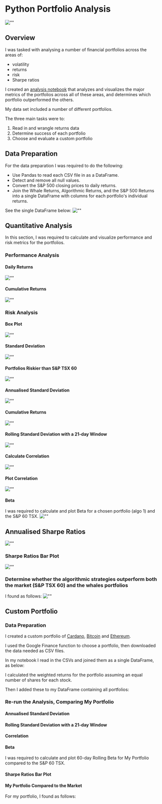 # Python Portfolio Analysis
![""](https://github.com/sarahm44/unit-4-assignment/blob/main/Images/portfolio-analysis.png)

## Overview 

I was tasked with analysing a number of financial portfolios across the areas of:
* volatility
* returns
* risk
* Sharpe ratios

I created an [analysis notebook](https://github.com/sarahm44/unit-4-assignment/blob/main/whale_analysis.ipynb) that analyzes and visualizes the major metrics of the portfolios across all of these areas, and determines which portfolio outperformed the others. 

My data set included a number of different portfolios.

The three main tasks were to:
1. Read in and wrangle returns data
2. Determine success of each portfolio
3. Choose and evaluate a custom portfolio

## Data Preparation

For the data preparation I was required to do the following:

* Use Pandas to read each CSV file in as a DataFrame. 
* Detect and remove all null values. 
* Convert the S&P 500 closing prices to daily returns. 
* Join the Whale Returns, Algorithmic Returns, and the S&P 500 Returns into a single DataFrame with columns for each portfolio's individual returns. 

See the single DataFrame below:
![""](https://github.com/sarahm44/unit-4-assignment/blob/main/Images/data_prep.jpg)

## Quantitative Analysis
In this section, I was required to calculate and visualize performance and risk metrics for the portfolios.

### Performance Analysis
#### Daily Returns
![""](https://github.com/sarahm44/unit-4-assignment/blob/main/Images/daily_returns.png)

#### Cumulative Returns
![""](https://github.com/sarahm44/unit-4-assignment/blob/main/Images/cumulative_returns.png)

### Risk Analysis
#### Box Plot
![""](https://github.com/sarahm44/unit-4-assignment/blob/main/Images/box_plot.png)

#### Standard Deviation
![""](https://github.com/sarahm44/unit-4-assignment/blob/main/Images/standard_deviation.png)

#### Portfolios Riskier than S&P TSX 60
![""](https://github.com/sarahm44/unit-4-assignment/blob/main/Images/riskier_than_sp.png)

#### Annualised Standard Deviation
![""](https://github.com/sarahm44/unit-4-assignment/blob/main/Images/annualised_std.png)

#### Cumulative Returns
![""](https://github.com/sarahm44/unit-4-assignment/blob/main/Images/cumulative_returns.png)

#### Rolling Standard Deviation with a 21-day Window
![""](https://github.com/sarahm44/unit-4-assignment/blob/main/Images/rolling_std.png)

#### Calculate Correlation
![""](https://github.com/sarahm44/unit-4-assignment/blob/main/Images/correlation.png)

#### Plot Correlation
![""](https://github.com/sarahm44/unit-4-assignment/blob/main/Images/correlation_graph.png)

#### Beta
I was required to calculate and plot Beta for a chosen portfolio (algo 1) and the S&P 60 TSX.
![""](https://github.com/sarahm44/unit-4-assignment/blob/main/Images/beta.png)

## Annualised Sharpe Ratios
![""](https://github.com/sarahm44/unit-4-assignment/blob/main/Images/annualised_sharpe_ratios.png)

### Sharpe Ratios Bar Plot
![""](https://github.com/sarahm44/unit-4-assignment/blob/main/Images/sharpe_graph.png)

### Determine whether the algorithmic strategies outperform both the market (S&P TSX 60) and the whales portfolios
I found as follows: 
![""](https://github.com/sarahm44/unit-4-assignment/blob/main/Images/algo_v_market.png)

## Custom Portfolio
### Data Preparation
I created a custom portfolio of [Cardano](https://github.com/sarahm44/unit-4-assignment/blob/main/ada_data.csv), [Bitcoin](https://github.com/sarahm44/unit-4-assignment/blob/main/btc_data.csv) and [Ethereum](https://github.com/sarahm44/unit-4-assignment/blob/main/eth_data.csv). 

I used the Google Finance function to choose a portfolio, then downloaded the data needed as CSV files.

In my notebook I read in the CSVs and joined them as a single DataFrame, as below:

I calculated the weighted returns for the portfolio assuming an equal number of shares for each stock.

Then I added these to my DataFrame containing all portfolios:

### Re-run the Analysis, Comparing My Portfolio

#### Annualised Standard Deviation

#### Rolling Standard Deviation with a 21-day Window

#### Correlation

#### Beta
I was required to calculate and plot 60-day Rolling Beta for My Portfolio compared to the S&P 60 TSX.

#### Sharpe Ratios Bar Plot

#### My Portfolio Compared to the Market

For my portfolio, I found as follows:


